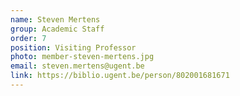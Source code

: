 ```yaml
---
name: Steven Mertens
group: Academic Staff
order: 7
position: Visiting Professor
photo: member-steven-mertens.jpg
email: steven.mertens@ugent.be
link: https://biblio.ugent.be/person/802001681671
---
```


